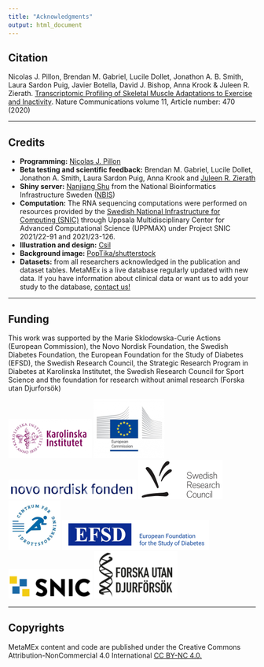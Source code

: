 ```yaml
---
title: "Acknowledgments"
output: html_document
---
```



## Citation
Nicolas J. Pillon, Brendan M. Gabriel, Lucile Dollet, Jonathon A. B. Smith, Laura Sardon Puig, Javier Botella, David J. Bishop, Anna Krook & Juleen R. Zierath. <a href="https://doi.org/10.1038/s41467-019-13869-w" target="_blank">Transcriptomic Profiling of Skeletal Muscle Adaptations to Exercise and Inactivity</a>. Nature Communications volume 11, Article number: 470 (2020) 

<script async src="https://badge.dimensions.ai/badge.js" charset="utf-8"></script>
<span class="__dimensions_badge_embed__" data-id="pub.1124285483" data-legend="always"></span>

---

## Credits
*	**Programming:** <a href="https://nicopillon.com/contact" target="_blank">Nicolas J. Pillon</a>
* **Beta testing and scientific feedback:** Brendan M. Gabriel, Lucile Dollet, Jonathon A. Smith, Laura Sardon Puig, Anna Krook and <a href="https://staff.ki.se/people/julzie" target="_blank">Juleen R. Zierath</a>
* **Shiny server:** <a href="https://www.nbis.se/about/staff/nanjiang-shu/" target="_blank">Nanjiang Shu</a>
from the National Bioinformatics Infrastructure Sweden (<a href="https://nbis.se/" target="_blank">NBIS</a>)
* **Computation:** The RNA sequencing computations were performed on resources provided by the
<a href="https://www.snic.se/" target="_blank">Swedish National Infrastructure for Computing (SNIC)</a> through Uppsala Multidisciplinary Center for Advanced Computational Science (UPPMAX) under Project SNIC 2021/22-91 and 2021/23-126.
* **Illustration and design:** <a href="http://misshue.net" target="_blank">Csil</a>
* **Background image:** <a href="https://www.shutterstock.com/g/PopTika" target="_blank">PopTika/shutterstock</a>
* **Datasets:** from all researchers acknowledged in the publication and dataset tables. MetaMEx is a live database regularly updated with new data. If you have information about clinical data or want us to add your study to the database, [contact us!](<mailto:nicolas.pillon@ki.se?subject=Hyperlinks>)

---

## Funding
This work was supported by the Marie Sklodowska-Curie Actions (European Commission), the Novo Nordisk Foundation, the Swedish Diabetes Foundation, the European Foundation for the Study of Diabetes (EFSD), the Swedish Research Council, the Strategic Research Program in Diabetes at Karolinska Institutet, the Swedish Research Council for Sport Science and the foundation for research without animal research (Forska utan Djurforsök)

![](funding_bodies/Karolinska_Institutet_Logo.png)
![](funding_bodies/European_Commission_Logo.png)
![](funding_bodies/Novo_nordisk_foundation_Logo.png)
![](funding_bodies/Swedish_Research_Council_logo.png)
![](funding_bodies/Swedish_Research_Council_for_Sport_Science_Logo.png)
![](funding_bodies/EFSD_Logo.png)
![](funding_bodies/SNIC_logo.png)
![](funding_bodies/ForskaUtanDjurforsok_logo.png)

---

## Copyrights
MetaMEx content and code are published under the Creative Commons Attribution-NonCommercial 4.0 International [CC BY-NC 4.0.](https://creativecommons.org/licenses/by-nc/4.0/ "Creative Commons Attribution-NonCommercial 4.0 International")